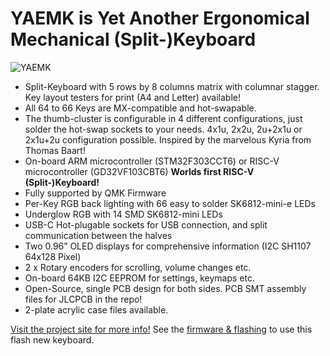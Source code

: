 # YAEMK is Yet Another Ergonomical Mechanical (Split-)Keyboard

![YAEMK](https://karlk90.github.io/yaemk-split-kb/images/1_yaemk_wide.webp)

- Split-Keyboard with 5 rows by 8 columns matrix with columnar stagger. Key
  layout testers for print (A4 and Letter) available!
- All 64 to 66 Keys are MX-compatible and hot-swapable.
- The thumb-cluster is configurable in 4 different configurations, just solder
  the hot-swap sockets to your needs. 4x1u, 2x2u, 2u+2x1u or 2x1u+2u
  configuration possible. Inspired by the marvelous Kyria from Thomas Baart!
- On-board ARM microcontroller (STM32F303CCT6) or RISC-V microcontroller
  (GD32VF103CBT6) **Worlds first RISC-V (Split-)Keyboard!**
- Fully supported by QMK Firmware
- Per-Key RGB back lighting with 66 easy to solder SK6812-mini-e LEDs
- Underglow RGB with 14 SMD SK6812-mini LEDs
- USB-C Hot-plugable sockets for USB connection, and split communication between
  the halves
- Two 0.96” OLED displays for comprehensive information (I2C SH1107 64x128 Pixel)
- 2 x Rotary encoders for scrolling, volume changes etc.
- On-board 64KB I2C EEPROM for settings, keymaps etc.
- Open-Source, single PCB design for both sides. PCB SMT assembly files for
  JLCPCB in the repo!
- 2-plate acrylic case files available.

[Visit the project site for more info!](https://karlk90.github.io/yaemk-split-kb/)
See the [firmware & flashing](https://karlk90.github.io/yaemk-split-kb/#4-firmware) to use this flash new keyboard.
